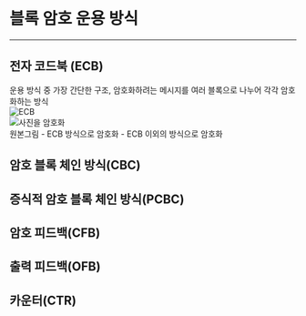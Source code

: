 # 블록 암호 운용 방식
***
## 전자 코드북 (ECB)
운용 방식 중 가장 간단한 구조, 암호화하려는 메시지를 여러 블록으로 나누어 각각 암호화하는 방식   
![ECB](https://user-images.githubusercontent.com/53828976/79926858-f6d02700-8478-11ea-861c-69184139e4f5.PNG)   
![사진을 암호화](https://user-images.githubusercontent.com/53828976/79927506-e620b080-847a-11ea-9fae-eb1b9057e93e.PNG)   
원본그림 - ECB 방식으로 암호화 - ECB 이외의 방식으로 암호화   

## 암호 블록 체인 방식(CBC)


## 증식적 암호 블록 체인 방식(PCBC)


## 암호 피드백(CFB)


## 출력 피드백(OFB)


## 카운터(CTR)
